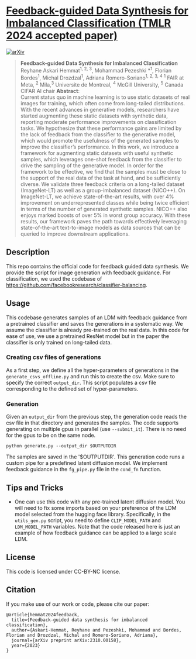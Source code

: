 # [Feedback-guided Data Synthesis for Imbalanced Classification (TMLR 2024 accepted paper)](https://openreview.net/forum?id=IHJ5OohGwr)

[![arXiv](https://img.shields.io/badge/arXiv-2310.00158-b31b1b.svg)](https://arxiv.org/abs/2310.00158)

> **Feedback-guided Data Synthesis for Imbalanced Classification**<br>
> Reyhane Askari Hemmat<sup>1, 2, 3</sup>, Mohammad Pezeshki *<sup>1</sup>, Florian Bordes<sup>1</sup>, Michal Drozdzal<sup>1</sup>, Adriana Romero-Soriano<sup>1, 2, 3, 4</sup>
> <sup>1</sup> FAIR at Meta, <sup>2</sup> Mila,<sup>3</sup> Universite de Montreal, <sup>4</sup> McGill University, <sup>5</sup> Canada CIFAR AI chair
>**Abstract**: <br>
Current status quo in machine learning is to use static datasets of real images for training, which often come from long-tailed distributions. With the recent advances in generative models, researchers have started augmenting these static datasets with synthetic data, reporting moderate performance improvements on classification tasks. We hypothesize that these performance gains are limited by the lack of feedback from the classifier to the generative model, which would promote the usefulness of the generated samples to improve the classifier’s performance. In this work, we introduce a framework for augmenting static datasets with useful synthetic samples, which leverages one-shot feedback from the classifier to drive the sampling of the generative model. In order for the framework to be effective, we find that the samples must be close to the support of the real data of the task at hand, and be sufficiently diverse. We validate three feedback criteria on a long-tailed dataset (ImageNet-LT) as well as a group-imbalanced dataset (NICO++). On ImageNet-LT, we achieve state-of-the-art results, with over 4% improvement on underrepresented classes while being twice efficient in terms of the number of generated synthetic samples. NICO++ also enjoys marked boosts of over 5% in worst group accuracy. With these results, our framework paves the path towards effectively leveraging state-of-the-art text-to-image models as data sources that can be queried to improve downstream applications.
## Description
This repo contains the official code for feedback guided data synthesis. We provide the script for image generation with feedback guidance. For classification, we used the codebase of https://github.com/facebookresearch/classifier-balancing. 
## Usage
This codebase generates samples of an LDM with feedback guidance from a pretrained classifier and saves the generations in a systematic way. We assume the classifier is already pre-trained on the real data. In this code for ease of use, we use a pretrained ResNet model but in the paper the classifier is only trained on long-tailed data.
### Creating csv files of generations
As a first step, we define all the hyper-parameters of generations in the `generate_csvs_offline.py` and run this to create the csv. Make sure to specify the correct `output_dir`.
This script populates a csv file corresponding to the defined set of hyper-parameters.
### Generation
Given an `output_dir` from the previous step, the generation code reads the csv file in that directory and generates the samples. The code supports generating on multiple gpus in parallel (use `--submit_it`). There is no need for the gpus to be on the same node.
```
python generate.py --output_dir $OUTPUTDIR
```
The samples are saved in the '$OUTPUTDIR'. This generation code runs a custom pipe for a predefined latent diffusion model. We implement feedback guidance in the `fg_pipe.py` file in the `cond_fn` function.
## Tips and Tricks
- One can use this code with any pre-trained latent diffusion model. You will need to fix some imports based on your preference of the LDM model selected from the hugging face library. Specifically, in the `utils_gen.py` script, you need to define `CLIP_MODEL_PATH` and `LDM_MODEL_PATH` variables. Note that the code released here is just an example of how feedback guidance can be applied to a large scale LDM. 

## License 
This code is licensed under CC-BY-NC license.


## Citation

If you make use of our work or code, please cite our paper:
```
@article{hemmat2024feedback,
  title={Feedback-guided data synthesis for imbalanced classification},
  author={Askari-Hemmat, Reyhane and Pezeshki, Mohammad and Bordes, Florian and Drozdzal, Michal and Romero-Soriano, Adriana},
  journal={arXiv preprint arXiv:2310.00158},
  year={2023}
}
```
